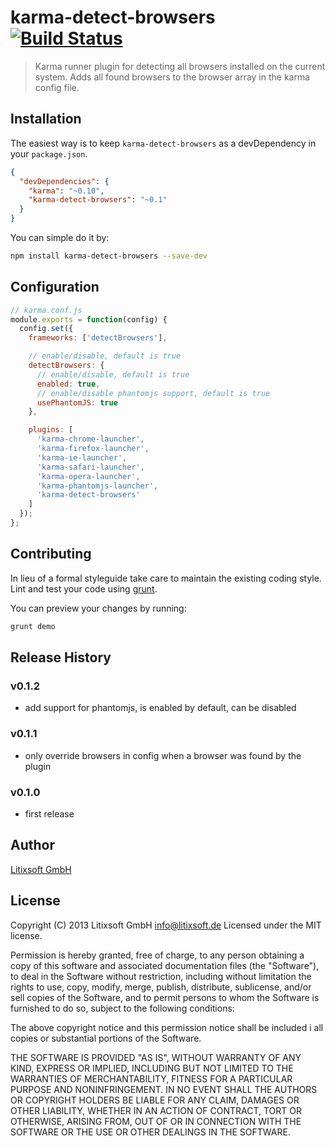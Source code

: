 # karma-detect-browsers [![Build Status](https://travis-ci.org/litixsoft/karma-detect-browsers.png?branch=master)](https://travis-ci.org/litixsoft/karma-detect-browsers)

> Karma runner plugin for detecting all browsers installed on the current system. Adds all found browsers to the browser array in the karma config file.

## Installation

The easiest way is to keep `karma-detect-browsers` as a devDependency in your `package.json`.
```json
{
  "devDependencies": {
    "karma": "~0.10",
    "karma-detect-browsers": "~0.1"
  }
}
```

You can simple do it by:
```bash
npm install karma-detect-browsers --save-dev
```

## Configuration
```js
// karma.conf.js
module.exports = function(config) {
  config.set({
    frameworks: ['detectBrowsers'],

    // enable/disable, default is true
    detectBrowsers: {
      // enable/disable, default is true
      enabled: true,
      // enable/disable phantomjs support, default is true
      usePhantomJS: true
    },

    plugins: [
      'karma-chrome-launcher',
      'karma-firefox-launcher',
      'karma-ie-launcher',
      'karma-safari-launcher',
      'karma-opera-launcher',
      'karma-phantomjs-launcher',
      'karma-detect-browsers'
    ]
  });
};
```

## Contributing
In lieu of a formal styleguide take care to maintain the existing coding style. Lint and test your code using [grunt](http://gruntjs.com/).

You can preview your changes by running:
```bash
grunt demo
```

## Release History
### v0.1.2
* add support for phantomjs, is enabled by default, can be disabled

### v0.1.1
* only override browsers in config when a browser was found by the plugin

### v0.1.0
* first release

## Author
[Litixsoft GmbH](http://www.litixsoft.de)

## License
Copyright (C) 2013 Litixsoft GmbH <info@litixsoft.de>
Licensed under the MIT license.

Permission is hereby granted, free of charge, to any person obtaining a copy
of this software and associated documentation files (the "Software"), to deal
in the Software without restriction, including without limitation the rights
to use, copy, modify, merge, publish, distribute, sublicense, and/or sell
copies of the Software, and to permit persons to whom the Software is
furnished to do so, subject to the following conditions:

The above copyright notice and this permission notice shall be included i
all copies or substantial portions of the Software.

THE SOFTWARE IS PROVIDED "AS IS", WITHOUT WARRANTY OF ANY KIND, EXPRESS OR
IMPLIED, INCLUDING BUT NOT LIMITED TO THE WARRANTIES OF MERCHANTABILITY,
FITNESS FOR A PARTICULAR PURPOSE AND NONINFRINGEMENT. IN NO EVENT SHALL THE
AUTHORS OR COPYRIGHT HOLDERS BE LIABLE FOR ANY CLAIM, DAMAGES OR OTHER
LIABILITY, WHETHER IN AN ACTION OF CONTRACT, TORT OR OTHERWISE, ARISING FROM,
OUT OF OR IN CONNECTION WITH THE SOFTWARE OR THE USE OR OTHER DEALINGS IN
THE SOFTWARE.